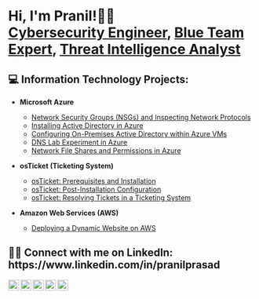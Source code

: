 <h1>Hi, I'm Pranil!👋🏽 <br/><a href="https://github.com/pranilprasad">Cybersecurity Engineer</a>, <a href="https://www.linkedin.com/in/pranilprasad">Blue Team Expert</a>, <a href="https://www.linkedin.com/in/pranilprasad">Threat Intelligence Analyst</a></h1>

<h2>💻 Information Technology Projects:</h2>

- <b>Microsoft Azure</b>
  - [Network Security Groups (NSGs) and Inspecting Network Protocols](https://github.com/Pranilprasad/azure-network-protocols)
  - [Installing Active Directory in Azure](https://github.com/Pranilprasad/install-ad)
  - [Configuring On-Premises Active Directory within Azure VMs](https://github.com/Pranilprasad/configure-ad)
  - [DNS Lab Experiment in Azure](https://github.com/Pranilprasad/intuition-dns)
  - [Network File Shares and Permissions in Azure](https://github.com/Pranilprasad/file-permissions)
    
- <b>osTicket (Ticketing System)</b>
  - [osTicket: Prerequisites and Installation](https://github.com/Pranilprasad/osticket-prereqs)
  - [osTicket: Post-Installation Configuration](https://github.com/Pranilprasad/post-install-config)
  - [osTicket: Resolving Tickets in a Ticketing System](https://github.com/Pranilprasad/ticket-lifecycle)
 
- <b>Amazon Web Services (AWS)</b>
  - [Deploying a Dynamic Website on AWS](https://github.com/Pranilprasad/wordpress-website-aws)
<h2>🤳🏽 Connect with me on LinkedIn: https://www.linkedin.com/in/pranilprasad </h2>

[<img align="left" alt="Ernesto | LinkedIn" width="22px" src="https://cdn.jsdelivr.net/npm/simple-icons@v3/icons/linkedin.svg" />][linkedin]

[linkedin]: https://linkedin.com/in/ernestopantoja

[<img align="left" alt="JoshMadakor | YouTube" width="22px" src="https://cdn.jsdelivr.net/npm/simple-icons@v3/icons/youtube.svg" />][youtube]
[<img align="left" alt="JoshMadakor | Twitter" width="22px" src="https://cdn.jsdelivr.net/npm/simple-icons@v3/icons/twitter.svg" />][twitter]
[<img align="left" alt="JoshMadakor | LinkedIn" width="22px" src="https://cdn.jsdelivr.net/npm/simple-icons@v3/icons/linkedin.svg" />][linkedin]
[<img align="left" alt="JoshMadakor | Instagram" width="22px" src="https://cdn.jsdelivr.net/npm/simple-icons@v3/icons/instagram.svg" />][instagram]

[twitter]: https://twitter.com/joshmadakor
[youtube]: https://www.youtube.com/c/joshmadakor
[instagram]: https://www.instagram.com/joshmadakor/
[linkedin]: https://linkedin.com/in/joshmadakor

<!--
**joshmadakor1/joshmadakor1** is a ✨ _special_ ✨ repository because its `README.md` (this file) appears on your GitHub profile.

Here are some ideas to get you started:

- 🔭 I’m currently working on ...
- 🌱 I’m currently learning ...
- 👯 I’m looking to collaborate on ...
- 🤔 I’m looking for help with ...
- 💬 Ask me about ...
- 📫 How to reach me: ...
- 😄 Pronouns: ...
- ⚡ Fun fact: ...
-->

